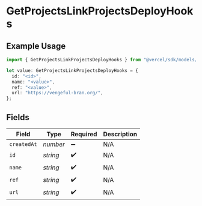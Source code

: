 # GetProjectsLinkProjectsDeployHooks

## Example Usage

```typescript
import { GetProjectsLinkProjectsDeployHooks } from "@vercel/sdk/models/getprojectsop.js";

let value: GetProjectsLinkProjectsDeployHooks = {
  id: "<id>",
  name: "<value>",
  ref: "<value>",
  url: "https://vengeful-bran.org/",
};
```

## Fields

| Field              | Type               | Required           | Description        |
| ------------------ | ------------------ | ------------------ | ------------------ |
| `createdAt`        | *number*           | :heavy_minus_sign: | N/A                |
| `id`               | *string*           | :heavy_check_mark: | N/A                |
| `name`             | *string*           | :heavy_check_mark: | N/A                |
| `ref`              | *string*           | :heavy_check_mark: | N/A                |
| `url`              | *string*           | :heavy_check_mark: | N/A                |
